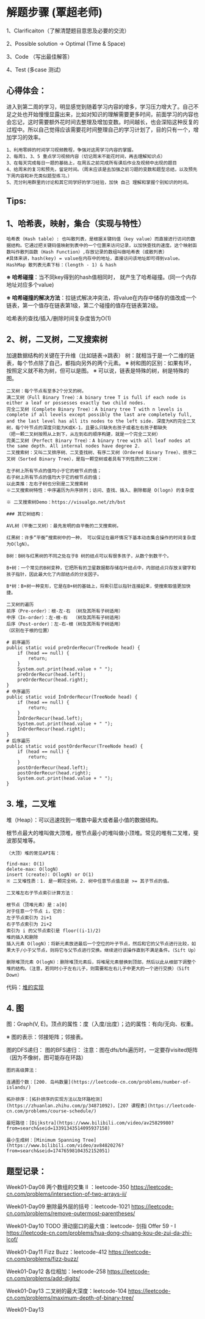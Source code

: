 # 解题步骤 (覃超老师)
1、Clarificaiton（了解清楚题目意思及必要的交流）

2、Possible solution -> Optimal (Time & Space)

3、Code （写出最佳解答）

4、Test (多case 测试)

## 心得体会：
进入到第二周的学习，明显感觉到随着学习内容的增多，学习压力增大了。自己不足之处也开始慢慢显露出来，比如对知识的理解需要更多时间，前面学习的内容也会忘记，这时需要额外花时间去整理及增加变数。时间越长，也会深陷这种反复的过程中。所以自己觉得应该需要花时间整理自己的学习计划了，目的只有一个，增加学习的效率。
```
1、利用零碎的时间学习视频教程，争强对这周学习内容的掌握。
2、每周1、3、5 重点学习视频内容（切记周末不能花时间，再去理解知识点）
3、在每天完成每日一题的基础上，在周五之前完成所有课后作业及视频中出现的题目
4、给周末的复习和预先，留足时间。（周末应该是去加强之前习题的变数和题型总结，以及预先下周内容和补充类似题型练习。）
5、充分利用群里的讨论和其它同学好的学习经验，加快 自己 理解和掌握个别知识的时间。
```

## Tips:
## 1、哈希表，映射，集合（实现与特性）
```
哈希表（Hash table）: 也叫散列表，是根据关键码值（key value）而直接进行访问的数据结构。它通过把关键码值映射到表中的一个位置来访问记录，以加快查找的速度。这个映射函数叫作散列函数（Hash Function）,存放记录的数组叫做哈希表（或散列表）
#具体来讲，hash(key) = value在内存中的地址，直接访问该地址即可得到value。 HashMap 散列表元素下标：(length - 1) & hash
```
**※ 哈希碰撞**：当不同key得到的hash值相同时， 就产生了哈希碰撞。(同一个内存地址对应多个value)

**※ 哈希碰撞的解决方法**：拉链式解决冲突法，将value在内存中储存的值改成一个链表，第一个值存在链表第1级，第二个碰撞的值存在链表第2级。

哈希表的查找/插入/删除时间复杂度皆为O(1)

## 2、树，二叉树，二叉搜索树

加速数据结构的关键在于升维（比如链表->跳表）
树：就相当于是一个二维的链表，每个节点除了自己，都指向另外的两个元素。
※ 树和图的区别：如果有环，按照定义就不称为树，但可以是图。
※ 可以说，链表是特殊的树，树是特殊的图。

```
二叉树：每个节点有至多2个分叉的树。
满二叉树（Full Binary Tree）：A binary tree T is full if each node is either a leaf or possesses exactly two child nodes.
完全二叉树（Complete Binary Tree）：A binary tree T with n levels is complete if all levels except possibly the last are completely full,
and the last level has all its nodes to the left side. 深度为K的完全二叉树，每个叶节点的深度只能为K或K-1，且要么只缺失右孩子或者左右孩子都缺失
（把一颗二叉树按照从上到下，从左到右的顺序构建，就是一个完全二叉树）
完美二叉树（Perfect Binary Tree）：A binary tree with all leaf nodes at the same depth. All internal nodes have degree 2.
二叉搜索树：又叫二叉排序树、二叉查找树、有序二叉树（Ordered Binary Tree）、排序二叉树（Sorted Binary Tree），是指一颗空树或者具有下列性质的二叉树：

左子树上所有节点的值均小于它的根节点的值；
右子树上所有节点的值均大于它的根节点的值；
以此类推：左右子树也分别是二叉搜索树
※二叉搜索树特性：中序遍历为升序排列；访问、查找、插入、删除都是 O(logn) 的复杂度

※ 二叉搜索树Demo：https://visualgo.net/zh/bst

### 其它树结构：

AVL树（平衡二叉树）：最先发明的自平衡的二叉搜索树。

红黑树：许多“平衡“搜索树中的一种， 可以保证在最坏情况下基本动态集合操作的时间复杂度为O(lgN)。

B树：B树与红黑树的不同之处在于B 树的结点可以有很多孩子，从数个到数干个。

B+树：一个常见的B树变种，它把所有的卫星数据都存储在叶结点中，内部结点只存放关键字和孩子指针，因此最大化了内部结点的分支因子。

B*树：B+树一种变形，它是在B+树的基础上，将索引层以指针连接起来，使搜索取值更加快捷。

二叉树的遍历
前序（Pre-order）：根-左-右 （树及其所有子树适用）
中序（In-order）：左-根-右  （树及其所有子树适用）
后序（Post-order）：左-右-根（树及其所有子树适用）
（区别在于根的位置）

# 前序遍历
public static void preOrderRecur(TreeNode head) {
    if (head == null) {
        return;
    }
    System.out.print(head.value + " ");
    preOrderRecur(head.left);
    preOrderRecur(head.right);
}
# 中序遍历
public static void InOrderRecur(TreeNode head) {
    if (head == null) {
        return;
    }
    InOrderRecur(head.left);
    System.out.print(head.value + " ");
    InOrderRecur(head.right);
}
# 后序遍历
public static void postOrderRecur(TreeNode head) {
    if (head == null) {
        return;
    }
    postOrderRecur(head.left);
    postOrderRecur(head.right);
    System.out.print(head.value + " ");
}
```
## 3. 堆，二叉堆

堆（Heap）：可以迅速找到一堆数中最大或者最小值的数据结构。

根节点最大的堆叫做大顶堆，根节点最小的堆叫做小顶堆。常见的堆有二叉堆，斐波那契堆等。

```
（大顶）堆的常见API有：

find-max: O(1)
delete-max: O(logN)
insert (create): O(logN) or O(1)
※ 二叉堆性质：1. 是一颗完全树。2. 树中任意节点值总是 >= 其子节点的值。

二叉堆左右子节点索引计算方法：

根节点（顶堆元素）是：a[0]
对于任意一个节点 i，它的：
左子节点索引为 2i+1
右子节点索引为 2i+2
索引为 i 的父节点索引是 floor((i-1)/2)
堆的插入和删除
插入元素 O(logN)：将新元素放进最后一个空位的叶子节点，然后和它的父节点进行比较，如果大于/小于父节点，则将它与父节点进行交换。继续进行该操作直到不满足条件。（Sift Up）

删除堆顶元素 O(logN)：删除堆顶元素后，将堆尾元素替换到顶部，然后以此从根部下调整个堆的结构。（注意，若同时小于左右儿子，则需要和左右儿子中更大的一个进行交换）（Sift Down）
```
代码：[堆的实现](https://shimo.im/docs/Lw86vJzOGOMpWZz2/read)

## 4. 图
图：Graph(V, E)。顶点的属性：度（入度/出度）；边的属性：有向/无向、权重。

※ 图的表示：邻接矩阵；邻接表。

图的DFS递归：
图的BFS递归：
注意：图在dfs/bfs遍历时，一定要存visited矩阵（因为不像树，图可能存在环路）

```
图的高级算法：

连通图个数：[200. 岛屿数量](https://leetcode-cn.com/problems/number-of-islands/)

拓扑排序：[拓扑排序的实现方法以及环路检测](https://zhuanlan.zhihu.com/p/34871092)，[207 课程表](https://leetcode-cn.com/problems/course-schedule/)

最短路径：[Dijkstra](https://www.bilibili.com/video/av25829980?from=search&seid=13391343514095937158)

最小生成树：[Minimum Spanning Tree](https://www.bilibili.com/video/av84820276?from=search&seid=17476598104352152051)
```

## 题型记录：
Week01-Day08
两个数组的交集 II ：leetcode-350
https://leetcode-cn.com/problems/intersection-of-two-arrays-ii/

Week01-Day09
删除最外层的括号：leetcode-1021
https://leetcode-cn.com/problems/remove-outermost-parentheses/

Week01-Day10
TODO
滑动窗口的最大值：leetcode- 剑指 Offer 59 - I
https://leetcode-cn.com/problems/hua-dong-chuang-kou-de-zui-da-zhi-lcof/

Week01-Day11
Fizz Buzz：leetcode-412
https://leetcode-cn.com/problems/fizz-buzz/

Week01-Day12
各位相加：leetcode-258
https://leetcode-cn.com/problems/add-digits/

Week01-Day13
二叉树的最大深度：leetcode-104
https://leetcode-cn.com/problems/maximum-depth-of-binary-tree/


Week01-Day13






